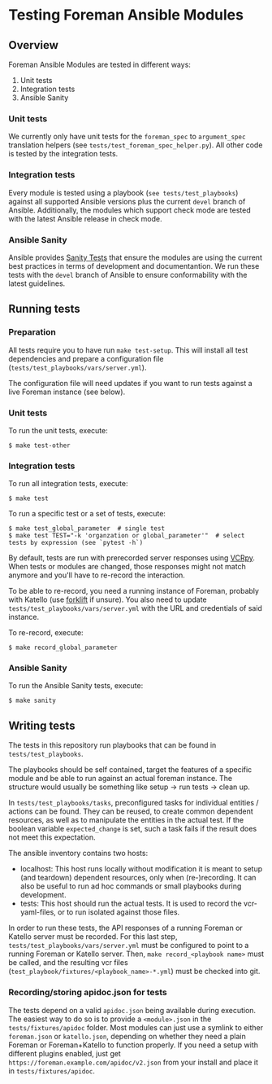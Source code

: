 # Testing Foreman Ansible Modules

## Overview

Foreman Ansible Modules are tested in different ways:
1. Unit tests
2. Integration tests
3. Ansible Sanity

### Unit tests

We currently only have unit tests for the `foreman_spec` to `argument_spec` translation helpers (see `tests/test_foreman_spec_helper.py`).
All other code is tested by the integration tests.

### Integration tests

Every module is tested using a playbook (`see tests/test_playbooks`) against all supported Ansible versions plus the current `devel` branch of Ansible.
Additionally, the modules which support check mode are tested with the latest Ansible release in check mode.

### Ansible Sanity

Ansible provides [Sanity Tests](https://docs.ansible.com/ansible/latest/dev_guide/testing/sanity/index.html) that ensure the modules are using the current best practices in terms of development and documentantion.
We run these tests with the `devel` branch of Ansible to ensure conformability with the latest guidelines.

## Running tests

### Preparation

All tests require you to have run `make test-setup`. This will install all test dependencies and prepare a configuration file (`tests/test_playbooks/vars/server.yml`).

The configuration file will need updates if you want to run tests against a live Foreman instance (see below).

### Unit tests

To run the unit tests, execute:

```console
$ make test-other
```

### Integration tests

To run all integration tests, execute:

```console
$ make test
```

To run a specific test or a set of tests, execute:

```console
$ make test_global_parameter  # single test
$ make test TEST="-k 'organzation or global_parameter'"  # select tests by expression (see `pytest -h`)
```

By default, tests are run with prerecorded server responses using [VCRpy](https://vcrpy.readthedocs.io/).
When tests or modules are changed, those responses might not match anymore and you'll have to re-record the interaction.

To be able to re-record, you need a running instance of Foreman, probably with Katello (use [forklift](https://github.com/theforeman/forklift) if unsure).
You also need to update `tests/test_playbooks/vars/server.yml` with the URL and credentials of said instance.

To re-record, execute:

```console
$ make record_global_parameter
```

### Ansible Sanity

To run the Ansible Sanity tests, execute:

```console
$ make sanity
```

## Writing tests

The tests in this repository run playbooks that can be found in `tests/test_playbooks`.

The playbooks should be self contained, target the features of a specific module and be able to run against an actual foreman instance.
The structure would usually be something like setup -> run tests -> clean up.

In `tests/test_playbooks/tasks`, preconfigured tasks for individual entities / actions can be found.
They can be reused, to create common dependent resources, as well as to manipulate the entities in the actual test.
If the boolean variable `expected_change` is set, such a task fails if the result does not meet this expectation.

The ansible inventory contains two hosts:

- localhost: This host runs locally without modification it is meant to setup (and teardown) dependent resources, only when (re-)recording.
  It can also be useful to run ad hoc commands or small playbooks during development.
- tests: This host should run the actual tests. It is used to record the vcr-yaml-files, or to run isolated against those files.

In order to run these tests, the API responses of a running Foreman or Katello server must be recorded.
For this last step, `tests/test_playbooks/vars/server.yml` must be configured to point to a running Foreman or Katello server.
Then, `make record_<playbook name>` must be called, and the resulting vcr files (`test_playbook/fixtures/<playbook_name>-*.yml`) must be checked into git.

### Recording/storing apidoc.json for tests

The tests depend on a valid `apidoc.json` being available during execution.
The easiest way to do so is to provide a `<module>.json` in the `tests/fixtures/apidoc` folder.
Most modules can just use a symlink to either `foreman.json` or `katello.json`, depending on whether they need a plain Foreman or Foreman+Katello to function properly.
If you need a setup with different plugins enabled, just get `https://foreman.example.com/apidoc/v2.json` from your install and place it in `tests/fixtures/apidoc`.
